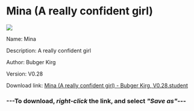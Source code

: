 # Mina (A really confident girl)

<img src = "https://raw.githubusercontent.com/Arbiter1223/Koukou-Gurashi-Custom-Students/master/Students/Files/Mina%20(A%20really%20confident%20girl).png">

Name: Mina

Description: A really confident girl

Author: Bubger Kirg

Version: V0.28

Download link: <a href="https://raw.githubusercontent.com/Arbiter1223/Koukou-Gurashi-Custom-Students/master/Students/Files/Mina%20(A%20really%20confident%20girl)%20-%20Bubger%20Kirg%2C%20V0.28.student">Mina (A really confident girl) - Bubger Kirg, V0.28.student</a>

### ---**To download, _right-click_ the link, and select _"Save as"_**---

